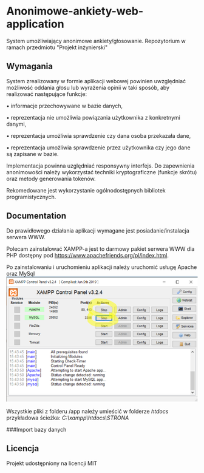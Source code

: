 # Anonimowe-ankiety-web-application
System umożliwiający anonimowe ankiety/głosowanie. Repozytorium w ramach przedmiotu "Projekt inżynierski"





## Wymagania

System zrealizowany w formie aplikacji webowej powinien uwzględniać możliwość oddania głosu lub wyrażenia opinii w taki sposób, aby realizować następujące funkcje:

• informacje przechowywane w bazie danych,


• reprezentacja nie umożliwia powiązania użytkownika z konkretnymi danymi,

• reprezentacja umożliwia sprawdzenie czy dana osoba przekazała dane,

• reprezentacja umożliwia sprawdzenie przez użytkownika czy jego dane są zapisane w bazie.


Implementacja powinna uzględniać responsywny interfejs. Do zapewnienia anonimowości należy wykorzystać techniki kryptograficzne (funkcje skrótu) oraz metody generowania tokenów.

Rekomedowane jest wykorzystanie ogólnodostępnych bibliotek programistycznych.

## Documentation

Do prawidłowego działania aplikacji wymagane jest posiadanie/instalacja serwera WWW.

Polecam zainstalować XAMPP-a jest to darmowy pakiet serwera WWW dla PHP dostępny pod https://www.apachefriends.org/pl/index.html. 

Po zainstalowaniu i uruchomieniu aplikacji należy uruchomić usługę Apache oraz MySql
![GitHub Logo](/images/xampp.png)

Wszystkie pliki z folderu /app należy umieścić w folderze *htdocs* przykładowa ścieżka: *C:\xampp\htdocs\STRONA*

###Import bazy danych

## Licencja

Projekt udostępniony na licencji MIT
